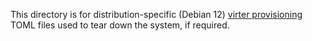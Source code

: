 This directory is for distribution-specific (Debian 12) [virter provisioning](https://github.com/LINBIT/virter/blob/master/doc/provisioning.md) TOML files used to tear down the system, if required.
